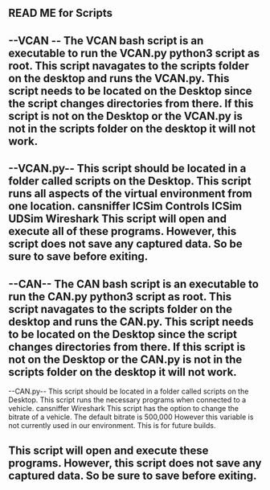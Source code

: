 READ ME for Scripts
--------------------------------------------------
--VCAN --
The VCAN bash script is an executable to run the VCAN.py python3 script as root.
This script navagates to the scripts folder on the desktop and runs the VCAN.py.
This script needs to be located on the Desktop since the script changes directories from there.
If this script is not on the Desktop 
or the VCAN.py is not in the scripts folder on the desktop it will not work.
--------------------------------------------------
--VCAN.py--
This script should be located in a folder called scripts on the Desktop.
This script runs all aspects of the virtual environment from one location.
cansniffer
ICSim Controls
ICSim
UDSim
Wireshark
This script will open and execute all of these programs.
However, this script does not save any captured data. So be sure to save before exiting.
--------------------------------------------------
--CAN--
The CAN bash script is an executable to run the CAN.py python3 script as root.
This script navagates to the scripts folder on the desktop and runs the CAN.py.
This script needs to be located on the Desktop since the script changes directories from there.
If this script is not on the Desktop 
or the CAN.py is not in the scripts folder on the desktop it will not work.
--------------------------------------------------
--CAN.py--
This script should be located in a folder called scripts on the Desktop.
This script runs the necessary programs when connected to a vehicle.
cansniffer
Wireshark
This script has the option to change the bitrate of a vehicle.
The default bitrate is 500,000
However this variable is not currently used in our environment.
This is for future builds.

This script will open and execute these programs.
However, this script does not save any captured data. So be sure to save before exiting.
---------------------------------------------------
